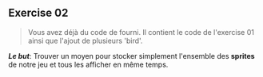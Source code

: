 ## Exercise 02

> Vous avez déjà du code de fourni. Il contient le code de l'exercise 01 ainsi que l'ajout de plusieurs 'bird'.

**_Le but_**: Trouver un moyen pour stocker simplement l'ensemble des **sprites** de notre jeu et tous les afficher en même temps.
